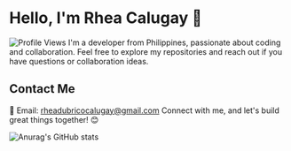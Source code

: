 # Hello, I'm Rhea Calugay 👋
![Profile Views](https://komarev.com/ghpvc/?username=calugayrhea&label=PROFILE+VIEWS)
I'm a developer from  Philippines, passionate about coding and collaboration. Feel free to explore my repositories and reach out if you have questions or collaboration ideas.

## Contact Me

📧 Email: rheadubricocalugay@gmail.com
Connect with me, and let's build great things together! 😊


![Anurag's GitHub stats](https://github-readme-stats.vercel.app/api?username=calugayrhea&show_icons=true&theme=radical)
